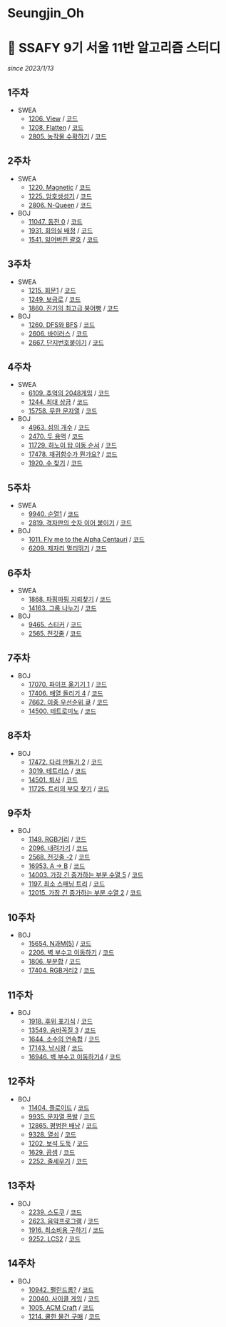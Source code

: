 # Seungjin_Oh

# 📓 SSAFY 9기 서울 11반 알고리즘 스터디

*since 2023/1/13*  

## 1주차
* SWEA  
  * [1206. View](https://swexpertacademy.com/main/code/problem/problemDetail.do?contestProbId=AV134DPqAA8CFAYh) / [코드](https://github.com/SSAFY-9th-Seoul-class-11/Seungjin_Oh/blob/main/SWEA/SWEA_1206_View.py) 
  * [1208. Flatten](https://swexpertacademy.com/main/code/problem/problemDetail.do?contestProbId=AV139KOaABgCFAYh) / [코드](https://github.com/SSAFY-9th-Seoul-class-11/Seungjin_Oh/blob/main/SWEA/SWEA_1208_Flatten/src/SWEA_1208_Flatten.java)  
  * [2805. 농작물 수확하기](https://swexpertacademy.com/main/code/problem/problemDetail.do?contestProbId=AV7GLXqKAWYDFAXB) / [코드](https://github.com/SSAFY-9th-Seoul-class-11/Seungjin_Oh/blob/main/SWEA/SWEA_2805_Farm/src/Solution.java)  

## 2주차
* SWEA
  * [1220. Magnetic](https://swexpertacademy.com/main/code/problem/problemDetail.do?contestProbId=AV14hwZqABsCFAYD) / [코드](https://github.com/SSAFY-9th-Seoul-class-11/Seungjin_Oh/blob/main/SWEA/SWEA_1220_Magnetic/src/Solution.java)  
  * [1225. 암호생성기](https://swexpertacademy.com/main/code/problem/problemDetail.do?contestProbId=AV14uWl6AF0CFAYD) / [코드](https://github.com/SSAFY-9th-Seoul-class-11/Seungjin_Oh/blob/main/SWEA/SWEA_1225_PasswordMaker/src/Solution.java)  
  * [2806. N-Queen](https://swexpertacademy.com/main/code/problem/problemDetail.do?contestProbId=AV7GKs06AU0DFAXB) / [코드](https://github.com/SSAFY-9th-Seoul-class-11/Seungjin_Oh/blob/main/SWEA/SWEA_2806_NQueens/src/Solution.java)  
* BOJ
  * [11047. 동전 0](https://www.acmicpc.net/problem/11047) / [코드](https://github.com/SSAFY-9th-Seoul-class-11/Seungjin_Oh/blob/main/BOJ/BOJ_11047_Coin0/src/Main.java)  
  * [1931. 회의실 배정](https://www.acmicpc.net/problem/1931) / [코드](https://github.com/SSAFY-9th-Seoul-class-11/Seungjin_Oh/blob/main/BOJ/BOJ_1931_MeetingRoom/src/Main.java) 
  * [1541. 잃어버린 괄호](https://www.acmicpc.net/problem/1541) / [코드](https://github.com/SSAFY-9th-Seoul-class-11/Seungjin_Oh/blob/main/BOJ/BOJ_1541_LostedBracket/src/Main.java) 

## 3주차
* SWEA
  * [1215. 회문1](https://swexpertacademy.com/main/code/problem/problemDetail.do?contestProbId=AV14QpAaAAwCFAYi) / [코드](https://github.com/SSAFY-9th-Seoul-class-11/Seungjin_Oh/blob/main/SWEA/SWEA_1215_Palindrome1/src/Solution.java)  
  * [1249. 보급로](https://swexpertacademy.com/main/code/problem/problemDetail.do?contestProbId=AV15QRX6APsCFAYD) / [코드](https://github.com/SSAFY-9th-Seoul-class-11/Seungjin_Oh/blob/main/SWEA/SWEA_1249_SupplyWay/src/Solution.java)  
  * [1860. 진기의 최고급 붕어빵](https://swexpertacademy.com/main/code/problem/problemDetail.do?contestProbId=AV5LsaaqDzYDFAXc) / [코드](https://github.com/SSAFY-9th-Seoul-class-11/Seungjin_Oh/blob/main/SWEA/SWEA_1860_FishBread/src/Solution.java) 
* BOJ  
  * [1260. DFS와 BFS](https://www.acmicpc.net/problem/1260) / [코드](https://github.com/SSAFY-9th-Seoul-class-11/Seungjin_Oh/blob/main/BOJ/BOJ_1260_DFSandBFS/src/Main.java)
  * [2606. 바이러스](https://www.acmicpc.net/problem/2606) / [코드](https://github.com/SSAFY-9th-Seoul-class-11/Seungjin_Oh/blob/main/BOJ/BOJ_2606_Virus/src/Main.java)
  * [2667. 단지번호붙이기](https://www.acmicpc.net/problem/2667) / [코드](https://github.com/SSAFY-9th-Seoul-class-11/Seungjin_Oh/blob/main/BOJ/BOJ_2667_NumberingEstate/src/Main.java)

## 4주차
* SWEA
  * [6109. 추억의 2048게임](https://swexpertacademy.com/main/code/problem/problemDetail.do?contestProbId=AWbrg9uabZsDFAWQ) / [코드](https://github.com/SSAFY-9th-Seoul-class-11/Seungjin_Oh/blob/main/SWEA/SWEA_6109_2048Game/src/Solution.java)  
  * [1244. 최대 상금](https://swexpertacademy.com/main/code/problem/problemDetail.do?contestProbId=AV15Khn6AN0CFAYD) / [코드](https://github.com/SSAFY-9th-Seoul-class-11/Seungjin_Oh/blob/main/SWEA/SWEA_1244_MaxReward/src/Solution.java)  
  * [15758. 무한 문자열](https://swexpertacademy.com/main/code/problem/problemDetail.do?contestProbId=AYP5JmsqcngDFATW) / [코드](https://github.com/SSAFY-9th-Seoul-class-11/Seungjin_Oh/blob/main/SWEA/SWEA_15758_InfitityString/src/Solution.java)  
* BOJ
  * [4963. 섬의 개수](https://www.acmicpc.net/problem/4963) / [코드](https://github.com/SSAFY-9th-Seoul-class-11/Seungjin_Oh/blob/main/BOJ/BOJ_4963_NumberOfIsland/src/Main.java)
  * [2470. 두 용액](https://www.acmicpc.net/problem/2470) / [코드](https://github.com/SSAFY-9th-Seoul-class-11/Seungjin_Oh/blob/main/BOJ/BOJ_2470_TwoSolution/src/Main.java)
  * [11729. 하노이 탑 이동 순서](https://www.acmicpc.net/problem/11729) / [코드](https://github.com/SSAFY-9th-Seoul-class-11/Seungjin_Oh/blob/main/BOJ/BOJ_11729_HanoiTower/src/Main.java)
  * [17478. 재귀함수가 뭔가요?](https://www.acmicpc.net/problem/17478) / [코드](https://github.com/SSAFY-9th-Seoul-class-11/Seungjin_Oh/blob/main/BOJ/BOJ_17478_WhatIsRecursiveFunction/src/Main.java)
  * [1920. 수 찾기](https://www.acmicpc.net/problem/1920) / [코드](https://github.com/SSAFY-9th-Seoul-class-11/Seungjin_Oh/blob/main/BOJ/BOJ_1920_FindNum/src/Main.java)

## 5주차
* SWEA
  * [9940. 순열1](https://swexpertacademy.com/main/code/problem/problemDetail.do?contestProbId=AXHx23oq0REDFAXR) / [코드](https://github.com/SSAFY-9th-Seoul-class-11/Seungjin_Oh/blob/main/SWEA/SWEA_9940_순열1/src/Solution.java)  
  * [2819. 격자판의 숫자 이어 붙이기](https://swexpertacademy.com/main/code/problem/problemDetail.do?contestProbId=AV7I5fgqEogDFAXB) / [코드](https://github.com/SSAFY-9th-Seoul-class-11/Seungjin_Oh/blob/main/SWEA/SWEA_2819_격자판의숫자이어붙이기/src/Solution.java)  
* BOJ 
  * [1011. Fly me to the Alpha Centauri](https://www.acmicpc.net/problem/1011) / [코드](https://github.com/SSAFY-9th-Seoul-class-11/Seungjin_Oh/blob/main/BOJ/BOJ_1011_AlphaCentauri/src/Main.java)  
  * [6209. 제자리 멀리뛰기](https://www.acmicpc.net/problem/6209) / [코드](https://github.com/SSAFY-9th-Seoul-class-11/Seungjin_Oh/blob/main/BOJ/BOJ_6209_RiverHopscotch/src/Main.java)    

## 6주차
* SWEA
  * [1868. 파핑파핑 지뢰찾기](https://swexpertacademy.com/main/code/problem/problemDetail.do?contestProbId=AV5LwsHaD1MDFAXc) / [코드](https://github.com/SSAFY-9th-Seoul-class-11/Seungjin_Oh/blob/main/SWEA/SWEA_1868_%ED%8C%8C%ED%95%91%ED%8C%8C%ED%95%91%EC%A7%80%EB%A2%B0%EC%B0%BE%EA%B8%B0/src/Solution.java)  
  * [14163. 그룹 나누기](https://swexpertacademy.com/main/code/userProblem/userProblemDetail.do?contestProbId=AX--pdmaF9YDFARi) / [코드](https://github.com/SSAFY-9th-Seoul-class-11/Seungjin_Oh/blob/main/SWEA/SWEA_14163_%EA%B7%B8%EB%A3%B9%EB%82%98%EB%88%84%EA%B8%B0/src/Solution.java)  
* BOJ  
  * [9465. 스티커](https://www.acmicpc.net/problem/9465) / [코드](https://github.com/SSAFY-9th-Seoul-class-11/Seungjin_Oh/blob/main/BOJ/BOJ_9465_스티커/src/Main.java)  
  * [2565. 전깃줄](https://www.acmicpc.net/problem/2565) / [코드](https://github.com/SSAFY-9th-Seoul-class-11/Seungjin_Oh/blob/main/BOJ/BOJ_2565_%EC%A0%84%EA%B9%83%EC%A4%84/src/Main.java)    

## 7주차
* BOJ  
  * [17070. 파이프 옮기기 1](https://www.acmicpc.net/problem/17070) / [코드](https://github.com/SSAFY-9th-Seoul-class-11/Seungjin_Oh/blob/main/BOJ/BOJ_17070_MovingPipe1/src/Main_MovingPipe1_오승진.java)
  * [17406. 배열 돌리기 4](https://www.acmicpc.net/problem/17406) / [코드](https://github.com/SSAFY-9th-Seoul-class-11/Seungjin_Oh/blob/main/BOJ/BOJ_17406_SpinningArray4/src/Main.java)
  * [7662. 이중 우선순위 큐](https://www.acmicpc.net/problem/7662) / [코드](https://github.com/SSAFY-9th-Seoul-class-11/Seungjin_Oh/blob/main/BOJ/BOJ_7662_DualPriorityQueue/src/Main.java)
  * [14500. 테트로미노](https://www.acmicpc.net/problem/14500) / [코드](https://github.com/SSAFY-9th-Seoul-class-11/Seungjin_Oh/blob/main/BOJ/BOJ_14500_Tetromino/src/Main.java)

## 8주차
* BOJ
  * [17472. 다리 만들기 2](https://www.acmicpc.net/problem/17472) / [코드](https://github.com/SSAFY-9th-Seoul-class-11/Seungjin_Oh/blob/main/BOJ/BOJ_17472_MakingBridge2/src/Main.java)
  * [3019. 테트리스](https://www.acmicpc.net/problem/3019) / [코드](https://github.com/SSAFY-9th-Seoul-class-11/Seungjin_Oh/blob/main/BOJ/BOJ_3019_Tetris/src/Main.java)
  * [14501. 퇴사](https://www.acmicpc.net/problem/14501) / [코드](https://github.com/SSAFY-9th-Seoul-class-11/Seungjin_Oh/blob/main/BOJ/BOJ_14501_Leave/src/Main.java)
  * [11725. 트리의 부모 찾기](https://www.acmicpc.net/problem/11725) / [코드](https://github.com/SSAFY-9th-Seoul-class-11/Seungjin_Oh/blob/main/BOJ/BOJ_11725_FindingParentsOfTree/src/Main.java)
    
## 9주차
* BOJ
  * [1149. RGB거리](https://www.acmicpc.net/problem/1149) / [코드](https://github.com/SSAFY-9th-Seoul-class-11/Seungjin_Oh/blob/main/BOJ/BOJ_1149_RGBStreet/src/Main.java)
  * [2096. 내려가기](https://www.acmicpc.net/problem/2096) / [코드](https://github.com/SSAFY-9th-Seoul-class-11/Seungjin_Oh/blob/main/BOJ/BOJ_2096_GoingDown/src/Main.java)
  * [2568. 전깃줄 -2](https://www.acmicpc.net/problem/2568) / [코드](https://github.com/SSAFY-9th-Seoul-class-11/Seungjin_Oh/blob/main/BOJ/BOJ_2568_ElectricWire2/src/Main.java)
  * [16953. A → B](https://www.acmicpc.net/problem/16953) / [코드](https://github.com/SSAFY-9th-Seoul-class-11/Seungjin_Oh/blob/main/BOJ/BOJ_16953_AtoB/src/Main.java)
  * [14003. 가장 긴 증가하는 부분 수열 5](https://www.acmicpc.net/problem/14003) / [코드](https://github.com/SSAFY-9th-Seoul-class-11/Seungjin_Oh/blob/main/BOJ/BOJ_14003_LIS5/src/Main.java)
  * [1197. 최소 스패닝 트리](https://www.acmicpc.net/problem/1197) / [코드](https://github.com/SSAFY-9th-Seoul-class-11/Seungjin_Oh/blob/main/BOJ/BOJ_1197_MST/src/Main.java)
  * [12015. 가장 긴 증가하는 부분 수열 2](https://www.acmicpc.net/problem/12015) / [코드](https://github.com/SSAFY-9th-Seoul-class-11/Seungjin_Oh/blob/main/BOJ/BOJ_12015_LIS2/src/Main.java)
    
## 10주차
* BOJ
  * [15654. N과M(5)](https://www.acmicpc.net/problem/15654) / [코드](https://github.com/SSAFY-9th-Seoul-class-11/Seungjin_Oh/blob/main/BOJ/BOJ_15654_NandM5/src/Main.java)
  * [2206. 벽 부수고 이동하기](https://www.acmicpc.net/problem/2206) / [코드](https://github.com/SSAFY-9th-Seoul-class-11/Seungjin_Oh/blob/main/BOJ/BOJ_2206_BreakAWallandMove/src/Main.java)
  * [1806. 부분합](https://www.acmicpc.net/problem/1806) / [코드](https://github.com/SSAFY-9th-Seoul-class-11/Seungjin_Oh/blob/main/BOJ/BOJ_1806_Subtotal/src/Main.java)
  * [17404. RGB거리2](https://www.acmicpc.net/problem/17404) / [코드](https://github.com/SSAFY-9th-Seoul-class-11/Seungjin_Oh/blob/main/BOJ/BOJ_17404_RGBStreet2/src/Main.java)
    
## 11주차
* BOJ
  * [1918. 후위 표기식](https://www.acmicpc.net/problem/1918) / [코드](https://github.com/SSAFY-9th-Seoul-class-11/Seungjin_Oh/blob/main/BOJ/BOJ_1918_PostfixNotation/src/Main.java)
  * [13549. 숨바꼭질 3](https://www.acmicpc.net/problem/13549) / [코드](https://github.com/SSAFY-9th-Seoul-class-11/Seungjin_Oh/blob/main/BOJ/BOJ_13549_HideAndSeek3/src/Main.java)
  * [1644. 소수의 연속합](https://www.acmicpc.net/problem/1644) / [코드](https://github.com/SSAFY-9th-Seoul-class-11/Seungjin_Oh/blob/main/BOJ/BOJ_1644_ConsecutiveSumOfPrimeNumber/src/Main.java)
  * [17143. 낚시왕](https://www.acmicpc.net/problem/17143) / [코드](https://github.com/SSAFY-9th-Seoul-class-11/Seungjin_Oh/blob/main/BOJ/BOJ_17143_KingOfFishing/src/Main.java)
  * [16946. 벽 부수고 이동하기4](https://www.acmicpc.net/problem/16946) / [코드](https://github.com/SSAFY-9th-Seoul-class-11/Seungjin_Oh/blob/main/BOJ/BOJ_16946_BreakAWallandMove4/src/Main.java)

## 12주차
* BOJ
  * [11404. 플로이드](https://www.acmicpc.net/problem/11404) / [코드](https://github.com/SSAFY-9th-Seoul-class-11/Seungjin_Oh/blob/main/BOJ/BOJ_11404_Floyd/src/Main.java)
  * [9935. 문자열 폭발](https://www.acmicpc.net/problem/9935) / [코드](https://github.com/SSAFY-9th-Seoul-class-11/Seungjin_Oh/blob/main/BOJ/BOJ_9935_StringExplosion/src/Main.java)
  * [12865. 평범한 배낭](https://www.acmicpc.net/problem/12865) / [코드](https://github.com/SSAFY-9th-Seoul-class-11/Seungjin_Oh/blob/main/BOJ/BOJ_12865_StandardKnapsack/src/Main.java)
  * [9328. 열쇠](https://www.acmicpc.net/problem/9328) / [코드](https://github.com/SSAFY-9th-Seoul-class-11/Seungjin_Oh/blob/main/BOJ/BOJ_9328_Key/src/Main.java)
  * [1202. 보석 도둑](https://www.acmicpc.net/problem/1202) / [코드](https://github.com/SSAFY-9th-Seoul-class-11/Seungjin_Oh/blob/main/BOJ/BOJ_1202_JewelryThief/src/Main.java)
  * [1629. 곱셈](https://www.acmicpc.net/problem/1629) / [코드](https://github.com/SSAFY-9th-Seoul-class-11/Seungjin_Oh/blob/main/BOJ/BOJ_1629_Multiply/src/Main.java)
  * [2252. 줄세우기](https://www.acmicpc.net/problem/2252) / [코드](https://github.com/SSAFY-9th-Seoul-class-11/Seungjin_Oh/blob/main/BOJ/BOJ_2252_LineUp/src/Main.java)
    
## 13주차
* BOJ
  * [2239. 스도쿠](https://www.acmicpc.net/problem/2239) / [코드](https://github.com/SSAFY-9th-Seoul-class-11/Seungjin_Oh/blob/main/BOJ/BOJ_2239_Sudoku/src/Main.java)
  * [2623. 음악프로그램](https://www.acmicpc.net/problem/2623) / [코드](https://github.com/SSAFY-9th-Seoul-class-11/Seungjin_Oh/blob/main/BOJ/BOJ_2623_MusicProgram/src/Main.java)
  * [1916. 최소비용 구하기](https://www.acmicpc.net/problem/1916) / [코드](https://github.com/SSAFY-9th-Seoul-class-11/Seungjin_Oh/blob/main/BOJ/BOJ_1916_GetMinCost/src/Main.java)
  * [9252. LCS2](https://www.acmicpc.net/problem/9252) / [코드](https://github.com/SSAFY-9th-Seoul-class-11/Seungjin_Oh/blob/main/BOJ/BOJ_9252_LCS2/src/Main.java)
    
## 14주차
* BOJ
  * [10942. 팰린드롬?](https://www.acmicpc.net/problem/10942) / [코드](https://github.com/SSAFY-9th-Seoul-class-11/Seungjin_Oh/blob/main/BOJ/BOJ_10942_isPalindrome/src/Main.java)
  * [20040. 사이클 게임](https://www.acmicpc.net/problem/20040) / [코드](https://github.com/SSAFY-9th-Seoul-class-11/Seungjin_Oh/blob/main/BOJ/BOJ_20040_CycleGame/src/Main.java)      
  * [1005. ACM Craft](https://www.acmicpc.net/problem/20040) / [코드](https://github.com/SSAFY-9th-Seoul-class-11/Seungjin_Oh/blob/main/BOJ/BOJ_1005_ACMCraft/src/Main.java)      
  * [1214. 쿨한 물건 구매](https://www.acmicpc.net/problem/20040) / [코드](https://github.com/SSAFY-9th-Seoul-class-11/Seungjin_Oh/blob/main/BOJ/BOJ_1214_CoolBuying/src/Main.java)      

